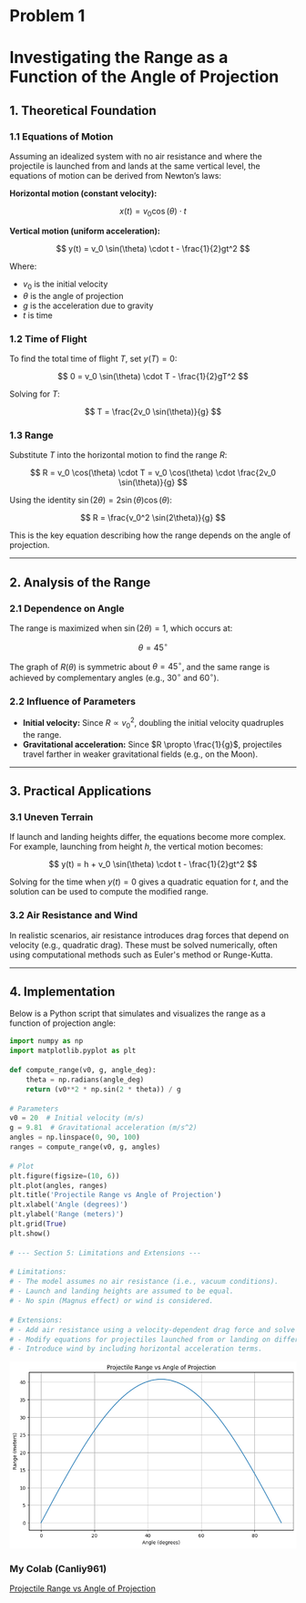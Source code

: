# Problem 1
# Investigating the Range as a Function of the Angle of Projection

## 1. Theoretical Foundation

### 1.1 Equations of Motion

Assuming an idealized system with no air resistance and where the projectile is launched from and lands at the same vertical level, the equations of motion can be derived from Newton’s laws: 

**Horizontal motion (constant velocity):**

$$
x(t) = v_0 \cos(\theta) \cdot t
$$

**Vertical motion (uniform acceleration):**

$$
y(t) = v_0 \sin(\theta) \cdot t - \frac{1}{2}gt^2
$$

Where:

- $v_0$ is the initial velocity  
- $\theta$ is the angle of projection  
- $g$ is the acceleration due to gravity  
- $t$ is time  

### 1.2 Time of Flight

To find the total time of flight $T$, set $y(T) = 0$:

$$
0 = v_0 \sin(\theta) \cdot T - \frac{1}{2}gT^2
$$

Solving for $T$:

$$
T = \frac{2v_0 \sin(\theta)}{g}
$$

### 1.3 Range

Substitute $T$ into the horizontal motion to find the range $R$:

$$
R = v_0 \cos(\theta) \cdot T = v_0 \cos(\theta) \cdot \frac{2v_0 \sin(\theta)}{g}
$$

Using the identity $\sin(2\theta) = 2 \sin(\theta) \cos(\theta)$:

$$
R = \frac{v_0^2 \sin(2\theta)}{g}
$$

This is the key equation describing how the range depends on the angle of projection.

---

## 2. Analysis of the Range

### 2.1 Dependence on Angle

The range is maximized when $\sin(2\theta) = 1$, which occurs at:

$$
\theta = 45^\circ
$$

The graph of $R(\theta)$ is symmetric about $\theta = 45^\circ$, and the same range is achieved by complementary angles (e.g., $30^\circ$ and $60^\circ$).

### 2.2 Influence of Parameters

- **Initial velocity:** Since $R \propto v_0^2$, doubling the initial velocity quadruples the range.
- **Gravitational acceleration:** Since $R \propto \frac{1}{g}$, projectiles travel farther in weaker gravitational fields (e.g., on the Moon).

---

## 3. Practical Applications

### 3.1 Uneven Terrain

If launch and landing heights differ, the equations become more complex. For example, launching from height $h$, the vertical motion becomes:

$$
y(t) = h + v_0 \sin(\theta) \cdot t - \frac{1}{2}gt^2
$$

Solving for the time when $y(t) = 0$ gives a quadratic equation for $t$, and the solution can be used to compute the modified range.

### 3.2 Air Resistance and Wind

In realistic scenarios, air resistance introduces drag forces that depend on velocity (e.g., quadratic drag). These must be solved numerically, often using computational methods such as Euler's method or Runge-Kutta.

---

## 4. Implementation

Below is a Python script that simulates and visualizes the range as a function of projection angle:

```python
import numpy as np
import matplotlib.pyplot as plt

def compute_range(v0, g, angle_deg):
    theta = np.radians(angle_deg)
    return (v0**2 * np.sin(2 * theta)) / g

# Parameters
v0 = 20  # Initial velocity (m/s)
g = 9.81  # Gravitational acceleration (m/s^2)
angles = np.linspace(0, 90, 100)
ranges = compute_range(v0, g, angles)

# Plot
plt.figure(figsize=(10, 6))
plt.plot(angles, ranges)
plt.title('Projectile Range vs Angle of Projection')
plt.xlabel('Angle (degrees)')
plt.ylabel('Range (meters)')
plt.grid(True)
plt.show()

# --- Section 5: Limitations and Extensions ---

# Limitations:
# - The model assumes no air resistance (i.e., vacuum conditions).
# - Launch and landing heights are assumed to be equal.
# - No spin (Magnus effect) or wind is considered.

# Extensions:
# - Add air resistance using a velocity-dependent drag force and solve numerically.
# - Modify equations for projectiles launched from or landing on different elevations.
# - Introduce wind by including horizontal acceleration terms.
```
![alt text](image.png)

### My Colab (Canliy961)

[Projectile Range vs Angle of Projection](https://colab.research.google.com/drive/1zub6JQdK1DkVS4CyWHUYSn65Y6caYdtk?usp=sharing)
